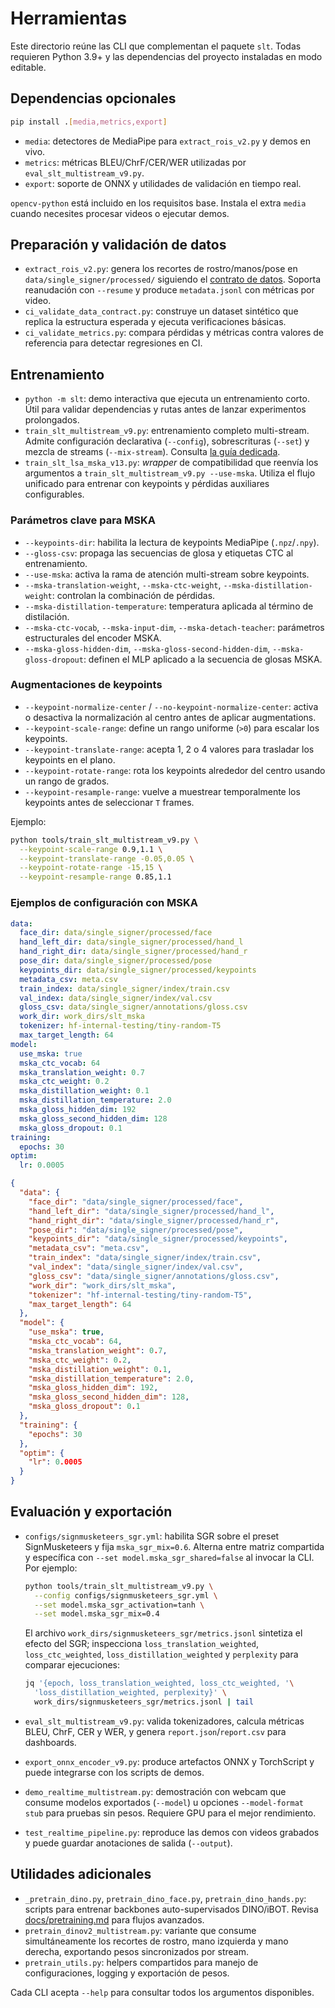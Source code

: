 # Herramientas

Este directorio reúne las CLI que complementan el paquete `slt`. Todas requieren
Python 3.9+ y las dependencias del proyecto instaladas en modo editable.

## Dependencias opcionales

```bash
pip install .[media,metrics,export]
```

- `media`: detectores de MediaPipe para `extract_rois_v2.py` y demos en vivo.
- `metrics`: métricas BLEU/ChrF/CER/WER utilizadas por `eval_slt_multistream_v9.py`.
- `export`: soporte de ONNX y utilidades de validación en tiempo real.

`opencv-python` está incluido en los requisitos base. Instala el extra `media`
cuando necesites procesar videos o ejecutar demos.

## Preparación y validación de datos

- `extract_rois_v2.py`: genera los recortes de rostro/manos/pose en
  `data/single_signer/processed/` siguiendo el [contrato de datos](../docs/data_contract.md).
  Soporta reanudación con `--resume` y produce `metadata.jsonl` con métricas por video.
- `ci_validate_data_contract.py`: construye un dataset sintético que replica la
  estructura esperada y ejecuta verificaciones básicas.
- `ci_validate_metrics.py`: compara pérdidas y métricas contra valores de
  referencia para detectar regresiones en CI.

## Entrenamiento

- `python -m slt`: demo interactiva que ejecuta un entrenamiento corto. Útil
  para validar dependencias y rutas antes de lanzar experimentos prolongados.
- `train_slt_multistream_v9.py`: entrenamiento completo multi-stream. Admite
  configuración declarativa (`--config`), sobrescrituras (`--set`) y mezcla de
  streams (`--mix-stream`). Consulta [la guía dedicada](../docs/train_slt_multistream_v9.md).
- `train_slt_lsa_mska_v13.py`: *wrapper* de compatibilidad que reenvía los
  argumentos a `train_slt_multistream_v9.py --use-mska`. Utiliza el flujo unificado
  para entrenar con keypoints y pérdidas auxiliares configurables.

### Parámetros clave para MSKA

- `--keypoints-dir`: habilita la lectura de keypoints MediaPipe (`.npz`/`.npy`).
- `--gloss-csv`: propaga las secuencias de glosa y etiquetas CTC al entrenamiento.
- `--use-mska`: activa la rama de atención multi-stream sobre keypoints.
- `--mska-translation-weight`, `--mska-ctc-weight`, `--mska-distillation-weight`:
  controlan la combinación de pérdidas.
- `--mska-distillation-temperature`: temperatura aplicada al término de
  distilación.
- `--mska-ctc-vocab`, `--mska-input-dim`, `--mska-detach-teacher`: parámetros
  estructurales del encoder MSKA.
- `--mska-gloss-hidden-dim`, `--mska-gloss-second-hidden-dim`,
  `--mska-gloss-dropout`: definen el MLP aplicado a la secuencia de glosas MSKA.

### Augmentaciones de keypoints

- `--keypoint-normalize-center` / `--no-keypoint-normalize-center`: activa o
  desactiva la normalización al centro antes de aplicar augmentations.
- `--keypoint-scale-range`: define un rango uniforme (``>0``) para escalar los
  keypoints.
- `--keypoint-translate-range`: acepta 1, 2 o 4 valores para trasladar los
  keypoints en el plano.
- `--keypoint-rotate-range`: rota los keypoints alrededor del centro usando un
  rango de grados.
- `--keypoint-resample-range`: vuelve a muestrear temporalmente los keypoints
  antes de seleccionar `T` frames.

Ejemplo:

```bash
python tools/train_slt_multistream_v9.py \
  --keypoint-scale-range 0.9,1.1 \
  --keypoint-translate-range -0.05,0.05 \
  --keypoint-rotate-range -15,15 \
  --keypoint-resample-range 0.85,1.1
```

### Ejemplos de configuración con MSKA

```yaml
data:
  face_dir: data/single_signer/processed/face
  hand_left_dir: data/single_signer/processed/hand_l
  hand_right_dir: data/single_signer/processed/hand_r
  pose_dir: data/single_signer/processed/pose
  keypoints_dir: data/single_signer/processed/keypoints
  metadata_csv: meta.csv
  train_index: data/single_signer/index/train.csv
  val_index: data/single_signer/index/val.csv
  gloss_csv: data/single_signer/annotations/gloss.csv
  work_dir: work_dirs/slt_mska
  tokenizer: hf-internal-testing/tiny-random-T5
  max_target_length: 64
model:
  use_mska: true
  mska_ctc_vocab: 64
  mska_translation_weight: 0.7
  mska_ctc_weight: 0.2
  mska_distillation_weight: 0.1
  mska_distillation_temperature: 2.0
  mska_gloss_hidden_dim: 192
  mska_gloss_second_hidden_dim: 128
  mska_gloss_dropout: 0.1
training:
  epochs: 30
optim:
  lr: 0.0005
```

```json
{
  "data": {
    "face_dir": "data/single_signer/processed/face",
    "hand_left_dir": "data/single_signer/processed/hand_l",
    "hand_right_dir": "data/single_signer/processed/hand_r",
    "pose_dir": "data/single_signer/processed/pose",
    "keypoints_dir": "data/single_signer/processed/keypoints",
    "metadata_csv": "meta.csv",
    "train_index": "data/single_signer/index/train.csv",
    "val_index": "data/single_signer/index/val.csv",
    "gloss_csv": "data/single_signer/annotations/gloss.csv",
    "work_dir": "work_dirs/slt_mska",
    "tokenizer": "hf-internal-testing/tiny-random-T5",
    "max_target_length": 64
  },
  "model": {
    "use_mska": true,
    "mska_ctc_vocab": 64,
    "mska_translation_weight": 0.7,
    "mska_ctc_weight": 0.2,
    "mska_distillation_weight": 0.1,
    "mska_distillation_temperature": 2.0,
    "mska_gloss_hidden_dim": 192,
    "mska_gloss_second_hidden_dim": 128,
    "mska_gloss_dropout": 0.1
  },
  "training": {
    "epochs": 30
  },
  "optim": {
    "lr": 0.0005
  }
}
```

## Evaluación y exportación

- `configs/signmusketeers_sgr.yml`: habilita SGR sobre el preset SignMusketeers
  y fija `mska_sgr_mix=0.6`. Alterna entre matriz compartida y específica con
  `--set model.mska_sgr_shared=false` al invocar la CLI. Por ejemplo:

  ```bash
  python tools/train_slt_multistream_v9.py \
    --config configs/signmusketeers_sgr.yml \
    --set model.mska_sgr_activation=tanh \
    --set model.mska_sgr_mix=0.4
  ```

  El archivo `work_dirs/signmusketeers_sgr/metrics.jsonl` sintetiza el efecto del
  SGR; inspecciona `loss_translation_weighted`, `loss_ctc_weighted`,
  `loss_distillation_weighted` y `perplexity` para comparar ejecuciones:

  ```bash
  jq '{epoch, loss_translation_weighted, loss_ctc_weighted, '\
    'loss_distillation_weighted, perplexity}' \
    work_dirs/signmusketeers_sgr/metrics.jsonl | tail
  ```

- `eval_slt_multistream_v9.py`: valida tokenizadores, calcula métricas BLEU,
  ChrF, CER y WER, y genera `report.json`/`report.csv` para dashboards.
- `export_onnx_encoder_v9.py`: produce artefactos ONNX y TorchScript y puede
  integrarse con los scripts de demos.
- `demo_realtime_multistream.py`: demostración con webcam que consume modelos
  exportados (`--model`) u opciones `--model-format stub` para pruebas sin
  pesos. Requiere GPU para el mejor rendimiento.
- `test_realtime_pipeline.py`: reproduce las demos con videos grabados y puede
  guardar anotaciones de salida (`--output`).

## Utilidades adicionales

- `_pretrain_dino.py`, `pretrain_dino_face.py`, `pretrain_dino_hands.py`:
  scripts para entrenar backbones auto-supervisados DINO/iBOT. Revisa
  [docs/pretraining.md](../docs/pretraining.md) para flujos avanzados.
- `pretrain_dinov2_multistream.py`: variante que consume simultáneamente los
  recortes de rostro, mano izquierda y mano derecha, exportando pesos
  sincronizados por stream.
- `pretrain_utils.py`: helpers compartidos para manejo de configuraciones,
  logging y exportación de pesos.

Cada CLI acepta `--help` para consultar todos los argumentos disponibles.
